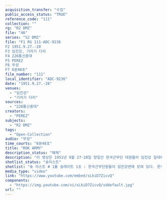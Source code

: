 ```yaml
---
acquisition_transfer: "수집"
public_access_status: "TRUE"
reference_code: "111"
collection: ""
rg: "R2 DMZ"
file: "46"
series: "S2 DMZ"
file: "F1 RG 111-ADC-9236
F2 1951.9.27.-28
F3 임진강, 기러기 다리
F4 226통신중대
F5 PEREZ
F6 무성 
F7 6분48초"
file_number: "111"
local_identifier: "ADC-9236"
date: "1951.9.27.-28"
venues: 
  - "임진강"
  - "기러기 다리"
sources: 
  - "226통신중대"
creators: 
  - "PEREZ"
subjects: 
  - "R2 DMZ"
tags: 
  - "Open-Collection"
audio: "무성"
time_courts: "6분48초"
title: "ROK ARMY"
description_status: "해제"
description: "이 영상은 1951년 9월 27·28일 양일간 한국근무단 대원들이 임진강 일대에서 홍수로 유실된 다리를 건설하는데 동원되었다. 유실된 다리는 기러기(Honker) 다리이며 여러 차례 홍수로 인해 파괴되고 말았다. 근무단 병사들이 직접 돌을 이용해 복구하는 장면이 이채롭다. 영상은 극동사령부 예하 226통신중대 베리스가 촬영한 것이다. 226통신중대는 포로수용소에서 포로들의 활동 등을 촬영했다."
shotlist_status: "숏리스트"
shotlist: "숏 리스트 # 1롤 슬레이트 1초 : 한국근무단원들이 임진강변에 모여 있다. 한국군 1사단과 미군이 임진강을 바라 보고 있다. # 2롤 슬레이트 1분07초 : 한국근무단원들이 줄지어 임진강에서 공사에 나서고 있다. 이들은 강에 돌 을 쌓고 있다. # 3롤 슬레이트 2분07초 : 한국근무단과 1사단 병사들이 무너진 임진강 뚝에 물길을 막고자 돌을 나 르고 있다. # 4롤 슬레이트 3분06초 : 수많은 사람들이 돌을 운반하고 있다. (3분44초 ) 임진나루와 그 주변 풍경 이 보인다. # 1롤 슬레이트 4분13초 : 크레디트 1951년 9월 27일 GHQ, 노이만(E. J. Neumann) 병사들이 보를 지나고 강을 건너고 있다. # 2롤 슬레이트 5분19초 ; 병사들이 박격포를 쏘고 있다. "
media_type: "video"
link: "https://www.youtube.com/embed/sLkiD7ZicvQ"
components: 
  - "https://img.youtube.com/vi/sLkiD7ZicvQ/sddefault.jpg"
url: ""
---
```

